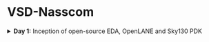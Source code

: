 # VSD-Nasscom

<details>
<summary><b>Day 1:</b>  Inception of open-source EDA, OpenLANE and Sky130 PDK </summary>   
<br>
  <details>
  <summary><b> Topic 1:</b>  Introduction to QFN-48,Package,Die,Core and IP's </summary>   
  <br>

![image](https://github.com/user-attachments/assets/58f6da45-1282-499a-89b8-46f8cf8eab01)

The highlighted one is the PROCESSOR/SOC connected along with other peripherals or interfacess .
The entire board can be describes as shown in figure 

![image](https://github.com/user-attachments/assets/ab6dfa84-ecd6-4ca8-8565-3fc9368b617b)

This consists of ADC, DAC, SRAM, UART,VCC/GND,I2C,SDRAM Chip and etc., there are there in typical ardunio board 

If , we open up on chip,it will loook like
![image](https://github.com/user-attachments/assets/e536e46e-0213-4c7d-9109-4d525ec55292)


Lets take an example of package ,QFN-48 .The QFN-48 Package has 48 pins and size of the package as 7mm 
![image](https://github.com/user-attachments/assets/4a11f75d-72b2-486f-b5d5-2a74e2a16b6b)

If we openup the chip we have various kinds of components such as Pads, Die,Core etc.,
![image](https://github.com/user-attachments/assets/17ebda03-7898-4345-a98a-0e0c32038ab8)

Pads: A component through which we can send the signals inside or outside of the chip

Die: defines the entire size of the chip

Core: the centre of the chip  where all the digital logics are placed
![image](https://github.com/user-attachments/assets/d549117d-0a4e-4e79-a238-90f2c21b5b74)

If we take an example of RISC-V,it look like
![image](https://github.com/user-attachments/assets/159f9c5a-ccee-4c9a-a7dd-edd48416946f)
typical chip consists of Pll,AD,DAC,SRAM  and these are called foundaryIPS

![image](https://github.com/user-attachments/assets/9e54cd99-66f8-4aae-9dbd-39221d95d3fe)

FoundaryIPS :Foundry IP refers to intellectual property (IP) blocks and libraries used in foundries, which are companies that manufacture integrated circuits

SOC,SPI Are called MACROS which are purely digital blocks.

In the second lecture we talk about RISC-V Instruction set ,
-------------------------------------------------------------------------------------------------------------------------------------------------------
For example , a c-program thats nedds to be run on computer or  a layout which is the interior of the chip,we need to compile into its assembly language is then converted into machine learning programm which is binary zeros and ones.

![image](https://github.com/user-attachments/assets/109e7823-ed6c-47d6-8f9d-2bfa1e961744)

The another interface which is present between RISC-V AND Layout is Hardware Description Language .We need to implement the RISC-V architecture specification using hdl .

![image](https://github.com/user-attachments/assets/bc2e283c-8d7b-4b7b-adb0-7773152b628c)

the flow starts from architecture and implemented using rtl and rtl to layout .

![image](https://github.com/user-attachments/assets/1d8db591-15a7-4578-9ff5-dc7a4d2af985)

In the third lecture disscused about flow from software applications to hardware 
----------------------------------------------------------------------------------------------------------------------------------------------------------
The software applications enter into a block called  system-software . system software converts the software application programm into binary language.
The major components of system software are operating system(os), Compiler and Assembler
![image](https://github.com/user-attachments/assets/48098144-3002-423e-886b-dae1259136ef)
The operating system is take the app and convert into assembly program and then finally into binary language program
Theoutput of the os is in the functions of C/C++/JAVA etc., these are taken by compiler and converts into Instructions .These instructions are taken by Assembler and converts into binary language.
![image](https://github.com/user-attachments/assets/5a258569-d622-4bb7-926c-9b53d76c3600)

For example
---------------------------------------------
Foa a add instruction ,the output of the assembler is the binary , we need an rtl which implements the spection for implementing the instruction set and rtl is synthesised into an netlist [digital logics],from netlist to hardware is called the physical design implementation of the netlist 
![image](https://github.com/user-attachments/assets/834c8967-a651-4436-8e69-4d1d9a55cc2d)


  </details>
   <details>
  <summary><b> Topic 2:</b> SOC Design and OpenLane </summary>   
  <br>

ASIC design
-------------
![image](https://github.com/user-attachments/assets/61403ae8-2cd5-4ebc-a0e6-abadfae676c1)

What is PDK?

PDK stands for Process Design Kit 
Collection of files used to modal a fabrication process for the EDA tools used to design an IC ;
Process Design Rules: DRC,LVS,PEX

OPEN SOURCE DIGITAL ASIC DESIGN
----------------------------------------
![image](https://github.com/user-attachments/assets/b3459d41-6d82-4ca0-ae92-1d0df95a592d)

EDA TOOLS 

![image](https://github.com/user-attachments/assets/780a31df-7d45-4c0b-9553-a1fc955032da)

ASIC DESIGN FLOW
--------------------------------------------------------------------
![image](https://github.com/user-attachments/assets/5608253d-dd07-43c0-a735-5c42315dcdfa)

Synthesis:
----------
Converts RTL to a circuit out of components from the standard cell library
![image](https://github.com/user-attachments/assets/0058cbd9-c19e-47db-93d4-62ee9318d9b8)

Floor and Power Planning: 
-------------------------
Partition the chip die between differnt system building blocks and place input output Pads 

for macroflooring there will be Dimensions ,PinLocations and Rows

![image](https://github.com/user-attachments/assets/ee0cbbf1-9dae-4466-81cb-5fb3e7022fdc)

Power Planning:
-------------
Power Networks are construcetd in terms of multiple vdd and grounds ,these are connected to all components verticall or horizantal, these are having less resistance due to these are metal surfaces
![image](https://github.com/user-attachments/assets/316123f5-a19c-4817-95f3-47f47b723a96)

Placement:
---------
![image](https://github.com/user-attachments/assets/bd510375-1d2b-4c54-96c2-07a18fa7af9a)

these are two kinds :
global:
optimum position for all cells

detailed: the positions that are obtained from global placemnt are minimally altered
![image](https://github.com/user-attachments/assets/3f379845-acba-457e-82f9-f4ac2a5c4d13)

Clock Tree Synthesis:
----------------------
![image](https://github.com/user-attachments/assets/5276c0c3-18b9-4c49-9283-e52e47b9b0e4)

Routing:
----------
![image](https://github.com/user-attachments/assets/c6b38024-af44-4c76-ae63-d4dad6b71d2f)
![image](https://github.com/user-attachments/assets/05e77ac9-a221-41d1-8a4d-14e206a572f4)

Sign-Off:
--------------
![image](https://github.com/user-attachments/assets/275975d4-411f-4196-968f-0beed460a169)

Introduction to OpenLane ASIC design Flow 
---------------------------------------------------------
![image](https://github.com/user-attachments/assets/400212be-debb-4384-98c0-cdafb4a9e878)

Fault:

![image](https://github.com/user-attachments/assets/994cd900-0423-44db-a01c-d9aceedf70e2)

OpenRoad: Used for Physical Implementation

![image](https://github.com/user-attachments/assets/9f6201e4-2f19-4960-bb5a-c2cbfd5c2bbe)

YOSYS: Used for Logic Equivalence Check [LEC]

![image](https://github.com/user-attachments/assets/f05e188d-f92a-48a7-8db1-9a51bdb33da4)

Magic:
Used for Physical Verification DRC & LVS
![image](https://github.com/user-attachments/assets/752eec12-b651-4eee-9111-86e6c1454122)



    
</details>  
   <details>
  <summary><b> Topic 3:</b> familarization to EDA Tool </summary>   
  <br>
Basic Linux Commands

## ls

**Command:** `ls [options] [directory]`
**Description:** Lists the contents of a directory. If no directory is specified, it lists the contents of the current directory.
**Options:**

* `-l`: Displays detailed information (permissions, owner, size, etc.)
* `-a`: Includes hidden files
* `-r`: Reverses the order of the listing

## pwd

**Command:** `pwd`
**Description:** Prints the full pathname of the current working directory.

## mkdir

**Command:** `mkdir [directory_name]`
**Description:** Creates a new directory with the specified `directory_name`.

## ls -ltr

**Command:** `ls -ltr`
**Description:** Lists the contents of the directory in long format (`-l`), sorted by modification time (`-t`), in reverse order (`-r`). Useful for viewing the most recently modified files at the end of the list.

## help

**Command:** `help [command]`
**Description:** Displays information about the built-in shell commands. If no command is specified, it shows a list of all available commands.

## man

**Command:** `man [command]`
**Description:** Displays the manual page for the specified command, providing detailed usage information.

## cp

**Command:** `cp [source] [destination]`
**Description:** Copies files or directories from the source to the destination.

## rm

**Command:** `rm [file]`
**Description:** Removes (deletes) the specified file or directory.

   <details>
  <summary><b> Topic 3.2 :</b> Run 'picorv32a' design synthesis using OpenLANE flow and generate necessary outputs </summary>   
  <br>
    
     Commands to Invoke the OpenLANE Flow and Perform Synthesis
     
## 1. Change to OpenLANE Directory

**Command:** `cd Desktop/work/tools/openlane_working_dir/openlane`
**Description:** Navigates to the directory where the OpenLANE flow is installed. This location contains all scripts, configuration files, and flow management utilities.

## 2. Launch OpenLANE Docker Container

**Command:** `docker`
**Description:** Starts the OpenLANE Docker container using a predefined alias. The alias sets up required volume mounts and environment variables, making it easier to access files on the host system from within the Docker container.

## 3. Start OpenLANE Interactive Mode

**Command:** `./flow.tcl -interactive`
**Description:** Launches the OpenLANE flow in interactive mode using its Tcl-based script. This mode allows users to execute each stage of the design flow manually and observe results.

## 4. Load OpenLANE Package

**Command:** `package require openlane 0.9`
**Description:** Loads the OpenLANE package (version 0.9) inside the Tcl shell. This step is necessary to access flow-specific commands.

## 5. Prepare the Design

**Command:** `prep -design picorv32a`
**Description:** Initializes and prepares the `picorv32a` design. This creates the required directory structure, copies configuration files, and sets up the environment for the selected design.

## 6. Run Synthesis

**Command:** `run_synthesis`
**Description:** Runs the synthesis step on the loaded design. The synthesis tool (typically Yosys) transforms the RTL (Verilog) into a gate-level representation that can be used for placement and routing.

## 7. Exit OpenLANE Flow

**Command:** `exit`
**Description:** Exits from the OpenLANE interactive Tcl environment.

## 8. Exit Docker Container

**Command:** `exit`
**Description:** Terminates the Docker container session and returns control to the host machine shell.


Screenshots of these running commands respectively given below 


/home/vsduser/Pictures/flopratio.png
/home/vsduser/Pictures/openlane1.1.png
/home/vsduser/Pictures/synthesis successful .png

# Flop Ratio Calculation

## Definition

* **Flop Ratio**
  $\text{Flop Ratio} = \dfrac{\text{Number of D Flip‑Flops}}{\text{Total Number of Cells}}$
* **Percentage of D Flip‑Flops**
  $\%\text{ DFFs} = \text{Flop Ratio} \times 100$

## Example (from Synthesis Statistics)

| Metric                        | Value   |
| ----------------------------- | ------- |
| Number of D Flip‑Flops (DFFs) | `1613`  |
| Total Number of Cells         | `14876` |

**Step‑by‑Step Calculation:**

1. **Flop Ratio**
   $\frac{1613}{14876} \approx 0.108429685$
2. **Percentage of DFFs**
   $0.108429685 \times 100 \approx 10.84296854\,\%$

## Interpretation

Approximately **10.84 %** of the synthesized cells are D Flip‑Flops. A lower or higher ratio affects clock‑tree complexity, power consumption, and timing closure effort, so this metric helps gauge sequential logic density during design analysis.




   </details> 
</details>
</details>
